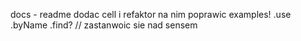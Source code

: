 docs - readme
dodac cell i refaktor na nim
poprawic examples!
.use .byName .find? // zastanwoic sie nad sensem